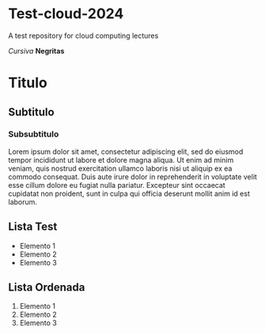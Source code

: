# Test-cloud-2024
A test repository for cloud computing lectures

*Cursiva*
**Negritas**

# Titulo
## Subtitulo
### Subsubtitulo

Lorem ipsum dolor sit amet, consectetur adipiscing elit, sed do eiusmod tempor incididunt ut labore et dolore magna aliqua. Ut enim ad minim veniam, quis nostrud exercitation ullamco laboris nisi ut aliquip ex ea commodo consequat. Duis aute irure dolor in reprehenderit in voluptate velit esse cillum dolore eu fugiat nulla pariatur. Excepteur sint occaecat cupidatat non proident, sunt in culpa qui officia deserunt mollit anim id est laborum.

## Lista Test
- Elemento 1
- Elemento 2
- Elemento 3

## Lista Ordenada
1. Elemento 1
2. Elemento 2
3. Elemento 3
